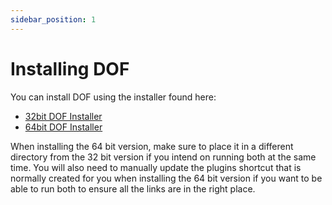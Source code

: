 ```yaml
---
sidebar_position: 1
---
```


# Installing DOF

You can install DOF using the installer found here: 
- [32bit DOF Installer](./files/DOFSetup.msi) 
- [64bit DOF Installer](./files/DOFSetup64.msi)

When installing the 64 bit version, make sure to place it in a different directory from the 32 bit version if you intend on running both at the same time. You will also need to manually update the plugins shortcut that is normally created for you when installing the 64 bit version if you want to be able to run both to ensure all the links are in the right place.
